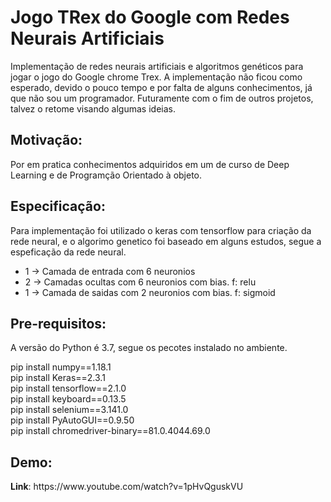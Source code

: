# Jogo TRex do Google com Redes Neurais Artificiais

<p>Implementação de redes neurais artificiais e algoritmos genéticos para jogar o jogo do Google chrome Trex. A implementação não ficou como esperado, devido o pouco tempo e por falta de alguns conhecimentos, já que não sou um programador. Futuramente com o fim de outros projetos, talvez o retome visando algumas ideias.</p>

<H2>Motivação:</H2>

Por em pratica conhecimentos adquiridos em um de curso de Deep Learning e de Programção Orientado à objeto.

<H2>Especificação: </H2>

Para implementação foi utilizado o keras com tensorflow para criação da rede neural, e o algorimo genetico foi baseado em alguns estudos, segue a espeficação da rede neural.

<ul>

<li> 1 -> Camada de entrada com 6 neuronios </li>
<li> 2 -> Camadas ocultas com 6 neuronios com bias. f: relu </li>
<li> 1 -> Camada de saidas com 2 neuronios com bias.  f: sigmoid </li>

</ul>

<H2>Pre-requisitos:</H2>

<p>A versão do Python é 3.7, segue os pecotes instalado no ambiente.</p>

pip install numpy==1.18.1 <br>
pip install Keras==2.3.1 <br>
pip install tensorflow==2.1.0 <br>
pip install keyboard==0.13.5 <br>
pip install selenium==3.141.0 <br>
pip install PyAutoGUI==0.9.50 <br>
pip install chromedriver-binary==81.0.4044.69.0 <br>

<h2>Demo:</h2>

<p><strong>Link</strong>: https://www.youtube.com/watch?v=1pHvQguskVU</p>
